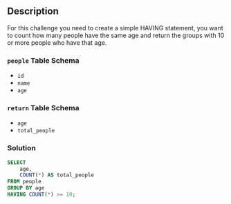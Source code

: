 ## Description

For this challenge you need to create a simple HAVING statement, you want to count how many people have the same age and return the groups with 10 or more people who have that age.

### `people` Table Schema

- `id`
- `name`
- `age`

### `return` Table Schema

- `age`
- `total_people`

### Solution

```sql
SELECT
    age,
    COUNT(*) AS total_people
FROM people
GROUP BY age
HAVING COUNT(*) >= 10;
```
